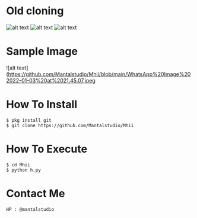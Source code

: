 # Old cloning

![alt text](https://img.shields.io/badge/Coded-xNot_Found-blue.svg)
![alt text](https://img.shields.io/badge/Size-5.00KB-yellow.svg)
![alt text](https://img.shields.io/badge/Bash-green.svg)

# Sample Image
![alt text](https://github.com/Mantalstudio/Mhii/blob/main/WhatsApp%20Image%202022-01-03%20at%2021.45.07.jpeg

# How To Install
```
$ pkg install git
$ git clone https://github.com/Mantalstudio/Mhii
```

# How To Execute
```
$ cd Mhii
$ python h.py
```

# Contact Me
```
HP : @mantalstudio

```
